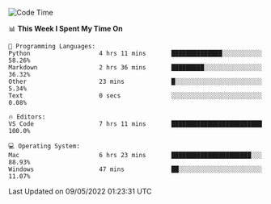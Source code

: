 <!--START_SECTION:waka-->
![Code Time](http://img.shields.io/badge/Code%20Time-0-blue)

📊 **This Week I Spent My Time On** 

```text
💬 Programming Languages: 
Python                   4 hrs 11 mins       ██████████████░░░░░░░░░░░   58.26% 
Markdown                 2 hrs 36 mins       █████████░░░░░░░░░░░░░░░░   36.32% 
Other                    23 mins             █░░░░░░░░░░░░░░░░░░░░░░░░   5.34% 
Text                     0 secs              ░░░░░░░░░░░░░░░░░░░░░░░░░   0.08%

🔥 Editors: 
VS Code                  7 hrs 11 mins       █████████████████████████   100.0%

💻 Operating System: 
Mac                      6 hrs 23 mins       ██████████████████████░░░   88.93% 
Windows                  47 mins             ██░░░░░░░░░░░░░░░░░░░░░░░   11.07%

```


 Last Updated on 09/05/2022 01:23:31 UTC
<!--END_SECTION:waka-->
